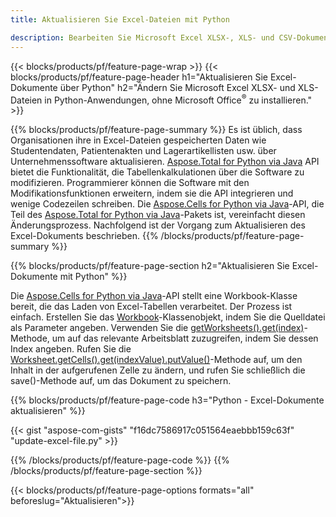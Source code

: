 ```yaml
---
title: Aktualisieren Sie Excel-Dateien mit Python 

description: Bearbeiten Sie Microsoft Excel XLSX-, XLS- und CSV-Dokumente, ohne Microsoft Office in Python-Anwendungen zu installieren
---
```


{{< blocks/products/pf/feature-page-wrap >}}
{{< blocks/products/pf/feature-page-header h1="Aktualisieren Sie Excel-Dokumente über Python" h2="Ändern Sie Microsoft Excel XLSX- und XLS-Dateien in Python-Anwendungen, ohne Microsoft Office<sup>&reg;</sup> zu installieren." >}}

{{% blocks/products/pf/feature-page-summary %}}
Es ist üblich, dass Organisationen ihre in Excel-Dateien gespeicherten Daten wie Studentendaten, Patientenakten und Lagerartikellisten usw. über Unternehmenssoftware aktualisieren. [Aspose.Total for Python via Java](https://products.aspose.com/total/python-java/) API bietet die Funktionalität, die Tabellenkalkulationen über die Software zu modifizieren. Programmierer können die Software mit den Modifikationsfunktionen erweitern, indem sie die API integrieren und wenige Codezeilen schreiben. Die [Aspose.Cells for Python via Java](https://products.aspose.com/cells/python-java/)-API, die Teil des [Aspose.Total for Python via Java](https://products.aspose.com/total/python-java/)-Pakets ist, vereinfacht diesen Änderungsprozess. Nachfolgend ist der Vorgang zum Aktualisieren des Excel-Dokuments beschrieben.
{{% /blocks/products/pf/feature-page-summary  %}}

{{% blocks/products/pf/feature-page-section  h2="Aktualisieren Sie Excel-Dokumente mit Python" %}}

Die [Aspose.Cells for Python via Java](https://products.aspose.com/cells/python-java/)-API stellt eine Workbook-Klasse bereit, die das Laden von Excel-Tabellen verarbeitet. Der Prozess ist einfach. Erstellen Sie das [Workbook](https://reference.aspose.com/cells/python-java/asposecells.api/Workbook)-Klassenobjekt, indem Sie die Quelldatei als Parameter angeben. Verwenden Sie die [getWorksheets().get(index)](https://reference.aspose.com/cells/python/asposecells.api/workbook#Worksheets)-Methode, um auf das relevante Arbeitsblatt zuzugreifen, indem Sie dessen Index angeben. Rufen Sie die [Worksheet.getCells().get(indexValue).putValue()](https://reference.aspose.com/cells/python/asposecells.api/worksheet#Cells)-Methode auf, um den Inhalt in der aufgerufenen Zelle zu ändern, und rufen Sie schließlich die save()-Methode auf, um das Dokument zu speichern.

{{% blocks/products/pf/feature-page-code h3="Python - Excel-Dokumente aktualisieren" %}}

{{< gist "aspose-com-gists" "f16dc7586917c051564eaebbb159c63f" "update-excel-file.py" >}}

{{% /blocks/products/pf/feature-page-code  %}}
{{% /blocks/products/pf/feature-page-section %}}

{{< blocks/products/pf/feature-page-options formats="all" beforeslug="Aktualisieren">}}
